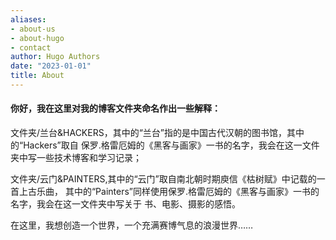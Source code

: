 ```yaml
---
aliases:
- about-us
- about-hugo
- contact
author: Hugo Authors
date: "2023-01-01"
title: About
---
```


#### 你好，我在这里对我的博客文件夹命名作出一些解释：  

文件夹/兰台&HACKERS，其中的“兰台”指的是中国古代汉朝的图书馆，其中的“Hackers”取自
保罗.格雷厄姆的《黑客与画家》一书的名字，我会在这一文件夹中写一些技术博客和学习记录；  

文件夹/云门&PAINTERS,其中的“云门”取自南北朝时期庾信《枯树赋》中记载的一首上古乐曲，
其中的“Painters”同样使用保罗.格雷厄姆的《黑客与画家》一书的名字，我会在这一文件夹中写关于
书、电影、摄影的感悟。

在这里，我想创造一个世界，一个充满赛博气息的浪漫世界……
